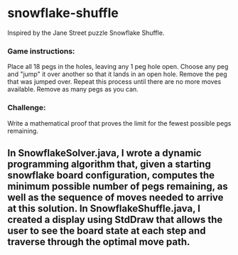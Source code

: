 # snowflake-shuffle
Inspired by the Jane Street puzzle Snowflake Shuffle.
### Game instructions:
Place all 18 pegs in the holes, leaving any 1 peg hole open. Choose any peg and "jump" it over another so that it lands in an open hole. Remove the peg that was jumped over. Repeat this process until there are no more moves available. Remove as many pegs as you can.
### Challenge:
Write a mathematical proof that proves the limit for the fewest possible pegs remaining.

## In SnowflakeSolver.java, I wrote a dynamic programming algorithm that, given a starting snowflake board configuration, computes the minimum possible number of pegs remaining, as well as the sequence of moves needed to arrive at this solution. In SnowflakeShuffle.java, I created a display using StdDraw that allows the user to see the board state at each step and traverse through the optimal move path.
